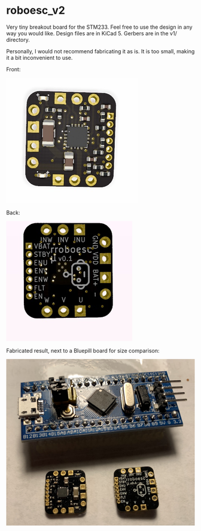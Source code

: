 # roboesc_v2

Very tiny breakout board for the STM233. Feel free to use the design in any way you would like. Design files are in KiCad 5. Gerbers are in the v1/ directory.

Personally, I would not recommend fabricating it as is. It is too small, making it a bit inconvenient to use.

Front:

![Front](/img/img1.jpg)

Back:

![Front](/img/img2.jpg)

Fabricated result, next to a Bluepill board for size comparison:

![Fabricated Result](/img/img3.jpg)
